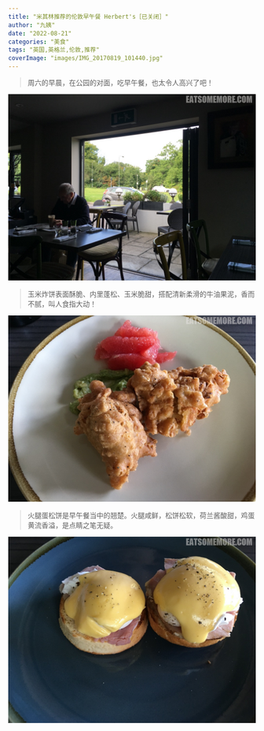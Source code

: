 ```yaml
---
title: "米其林推荐的伦敦早午餐 Herbert's［已关闭］"
author: "九姨"
date: "2022-08-21"
categories: "美食"
tags: "英国,英格兰,伦敦,推荐"
coverImage: "images/IMG_20170819_101440.jpg"
---
```


>周六的早晨，在公园的对面，吃早午餐，也太令人高兴了吧！

![Herbert's](images/IMG_20170819_095909.jpg)

>玉米炸饼表面酥脆、内里蓬松、玉米脆甜，搭配清新柔滑的牛油果泥，香而不腻，叫人食指大动！

![Herbert's](images/IMG_20170819_101345.jpg)

>火腿蛋松饼是早午餐当中的翘楚。火腿咸鲜，松饼松软，荷兰酱酸甜，鸡蛋黄流香溢，是点睛之笔无疑。

![Herbert's](images/IMG_20170819_101350.jpg)
